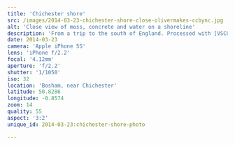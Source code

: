 ```yaml
---
title: 'Chichester shore'
src: /images/2014-03-23-chichester-shore-close-olivermakes-ccbync.jpg
alt: 'Close view of moss, concrete and water on a shoreline'
description: 'From a trip to the south of England. Processed with [VSCOcam](http://vsco.co/app) n1.'
date: 2014-03-23
camera: 'Apple iPhone 5S'
lens: 'iPhone f/2.2'
focal: '4.12mm'
aperture: 'f/2.2'
shutter: '1/1050'
iso: 32
location: 'Bosham, near Chichester'
latitude: 50.8286
longitude: -0.8574
zoom: 14
quality: 55
aspect: '3:2'
unique_id: 2014-03-23:chichester-shore-photo

---
```

